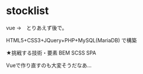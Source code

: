 # stocklist
vue →　とりあえず後で。

HTML5+CSS3+JQuery+PHP+MySQL(MariaDB) で構築

★挑戦する技術・要素
BEM
SCSS
SPA


Vueで作り直すのも大変そうだなあ…
